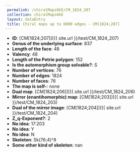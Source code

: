 ```yaml
--- 
 permalink: /chiralMaps6kE/CM_1824_207 
 collection: chiralMaps6kE
 layout: dataEntry
 title: Chiral maps up to 6000 edges - CM[1824;207]
---
```


- **ID**: [CM[1824;207]]({{ site.url }}/test/CM_1824_207)
- **Genus of the underlying surface**: 837
- **Length of the face**: 48
- **Valency**: 48
- **Length of the Petrie polygon**: 152
- **Is the automorphism group solvable?**: S
- **Number of vertices**: 76
- **Number of edges**: 1824
- **Number of faces**: 76
- **The map is self-**: none
- **Dual map**: [CM[1824;206]]({{ site.url }}/test/CM_1824_206)
- **Mirror (enantihomorphic) map**: [CM[1824;203]]({{ site.url }}/test/CM_1824_203)
- **Dual of the mirror image**: [CM[1824;204]]({{ site.url }}/test/CM_1824_204)
- **Z_q-Exponent?**: 2
- **No idea**:  17:203
- **No idea**: Y
- **No idea**: N
- **Skeleton**: Sk(76;4)^8
- **Some other kind of skeleton**: nan
